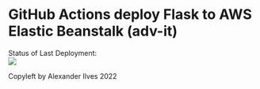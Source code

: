 # GitHub Actions deploy Flask to AWS Elastic Beanstalk (adv-it)




Status of Last Deployment:<br>
<img src="https://github.com/iag2009/github-actions-part-2-cicd-to-aws/workflows/CI-CD-Pipeline-to-AWS-ElasticBeastalk/badge.svg?branch=master"><br>


Copyleft by Alexander Ilves 2022 
